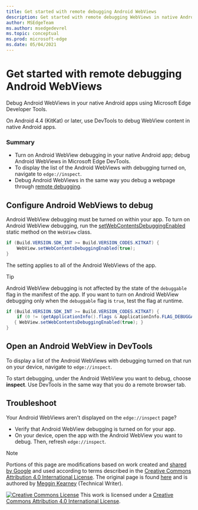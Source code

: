 ```yaml
---
title: Get started with remote debugging Android WebViews
description: Get started with remote debugging WebViews in native Android apps using Microsoft Edge DevTools.
author: MSEdgeTeam
ms.author: msedgedevrel
ms.topic: conceptual
ms.prod: microsoft-edge
ms.date: 05/04/2021
---
```

<!-- Copyright Meggin Kearney

   Licensed under the Apache License, Version 2.0 (the "License");
   you may not use this file except in compliance with the License.
   You may obtain a copy of the License at

       http://www.apache.org/licenses/LICENSE-2.0

   Unless required by applicable law or agreed to in writing, software
   distributed under the License is distributed on an "AS IS" BASIS,
   WITHOUT WARRANTIES OR CONDITIONS OF ANY KIND, either express or implied.
   See the License for the specific language governing permissions and
   limitations under the License.  -->
# Get started with remote debugging Android WebViews

Debug Android WebViews in your native Android apps using Microsoft Edge Developer Tools.

On Android 4.4 (KitKat) or later, use DevTools to debug WebView content in native Android apps.

### Summary

*   Turn on Android WebView debugging in your native Android app; debug Android WebViews in Microsoft Edge DevTools.
*   To display the list of the Android WebViews with debugging turned on, navigate to `edge://inspect`.
*   Debug Android WebViews in the same way you debug a webpage through [remote debugging](./index.md).


<!-- ====================================================================== -->
## Configure Android WebViews to debug

Android WebView debugging must be turned on within your app.  To turn on Android WebView debugging, run the [setWebContentsDebuggingEnabled](https://developer.android.com/reference/android/webkit/WebView.html#setWebContentsDebuggingEnabled(boolean)) static method on the `WebView` class.

```java
if (Build.VERSION.SDK_INT >= Build.VERSION_CODES.KITKAT) {
    WebView.setWebContentsDebuggingEnabled(true);
}
```

The setting applies to all of the Android WebViews of the app.

> [!TIP]
> Android WebView debugging is not affected by the state of the `debuggable` flag in the manifest of the app.  If you want to turn on Android WebView debugging only when the `debuggable` flag is `true`, test the flag at runtime.
>
> ```java
> if (Build.VERSION.SDK_INT >= Build.VERSION_CODES.KITKAT) {
>     if (0 != (getApplicationInfo().flags & ApplicationInfo.FLAG_DEBUGGABLE))
>    { WebView.setWebContentsDebuggingEnabled(true); }
> }
> ```


<!-- ====================================================================== -->
## Open an Android WebView in DevTools

To display a list of the Android WebViews with debugging turned on that run on your device, navigate to `edge://inspect`.

To start debugging, under the Android WebView you want to debug, choose **inspect**.  Use DevTools in the same way that you do a remote browser tab.

<!--
:::image type="complex" source=".images/webview-debugging.msft.png" alt-text="Inspecting elements in an Android WebView" lightbox=".images/webview-debugging.msft.png":::
   Inspecting elements in an Android WebView
:::image-end:::

The gray graphics listed with the Android WebView represent its size and position relative to the screen of the device.  If your Android WebViews have titles set, the titles are listed as well.
-->


<!-- ====================================================================== -->
## Troubleshoot

Your Android WebViews aren't displayed on the `edge://inspect` page?

*   Verify that Android WebView debugging is turned on for your app.
*   On your device, open the app with the Android WebView you want to debug.  Then, refresh `edge://inspect`.


<!-- ====================================================================== -->
> [!NOTE]
> Portions of this page are modifications based on work created and [shared by Google](https://developers.google.com/terms/site-policies) and used according to terms described in the [Creative Commons Attribution 4.0 International License](http://creativecommons.org/licenses/by/4.0).
> The original page is found [here](https://developers.google.com/web/tools/chrome-devtools/remote-debugging/webviews) and is authored by [Meggin Kearney](https://developers.google.com/web/resources/contributors#meggin-kearney) (Technical Writer).

[![Creative Commons License](https://i.creativecommons.org/l/by/4.0/88x31.png)](https://creativecommons.org/licenses/by/4.0)
This work is licensed under a [Creative Commons Attribution 4.0 International License](http://creativecommons.org/licenses/by/4.0).
